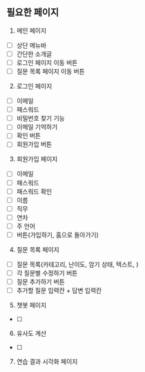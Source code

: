## 필요한 페이지

1. 메인 페이지
- [ ] 상단 메뉴바
- [ ] 간단한 소개글
- [ ] 로그인 페이지 이동 버튼
- [ ] 질문 목록 페이지 이동 버튼

2. 로그인 페이지
- [ ] 이메일
- [ ] 패스워드
- [ ] 비밀번호 찾기 기능
- [ ] 이메일 기억하기
- [ ] 확인 버튼
- [ ] 회원가입 버튼

3. 회원가입 페이지
- [ ] 이메일
- [ ] 패스워드
- [ ] 패스워드 확인
- [ ] 이름
- [ ] 직무
- [ ] 연차
- [ ] 주 언어
- [ ] 버튼(가입하기, 홈으로 돌아가기)

4. 질문 목록 페이지
- [ ] 질문 목록(카테고리, 난이도, 암기 상태, 텍스트, )
- [ ] 각 질문별 수정하기 버튼
- [ ] 질문 추가하기 버튼
- [ ] 추가할 질문 입력칸 + 답변 입력칸

5. 챗봇 페이지
- [ ] 

6. 유사도 계산 
- [ ] 

7. 연습 결과 시각화 페이지